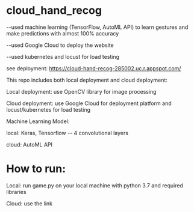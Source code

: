 # cloud_hand_recog

--used machine learning (TensorFlow, AutoML API) to learn gestures and make predictions with almost 100% accuracy 

--used Google Cloud to deploy the website

--used kubernetes and locust for load testing


see deployment: https://cloud-hand-recog-285002.uc.r.appspot.com/

This repo includes both local deployment and cloud deployment:

Local deployment: use OpenCV library for image processing

Cloud deployment: use Google Cloud for deployment platform and locust/kubernetes for load testing

Machine Learning Model: 
  
  local: Keras, Tensorflow -- 4 convolutional layers
  
  cloud: AutoML API


# How to run:
Local: run game.py on your local machine with python 3.7 and required libraries

Cloud: use the link
